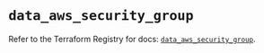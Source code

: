 # `data_aws_security_group`

Refer to the Terraform Registry for docs: [`data_aws_security_group`](https://registry.terraform.io/providers/hashicorp/aws/6.10.0/docs/data-sources/security_group).
